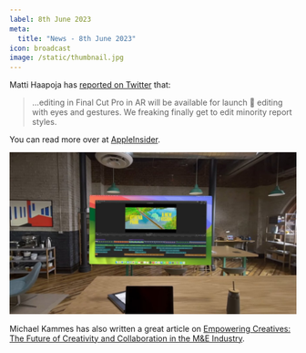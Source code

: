 ```yaml
---
label: 8th June 2023
meta:
  title: "News - 8th June 2023"
icon: broadcast
image: /static/thumbnail.jpg
---
```


Matti Haapoja has [reported on Twitter](https://twitter.com/MattiHaapoja/status/1666227109877125122) that:

> ...editing in Final Cut Pro in AR will be available for launch 👀 editing with eyes and gestures. We freaking finally get to edit minority report styles.

You can read more over at [AppleInsider](https://appleinsider.com/articles/23/06/07/final-cut-pro-said-to-be-available-for-apple-vision-pro-at-launch).

![](/static/fcpx-on-vision-pro.jpeg)

Michael Kammes has also written a great article on [Empowering Creatives: The Future of Creativity and Collaboration in the M&E Industry](https://www.postperspective.com/emails/Shift/ppnews-Shift-230516.html).